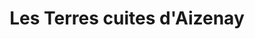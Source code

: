 ---
title: "Les Terres cuites d'Aizenay"
url: /aizenay/les-terres-cuites-daizenay-rue-des-chaufourniers/
shop: à faire soi-même
---